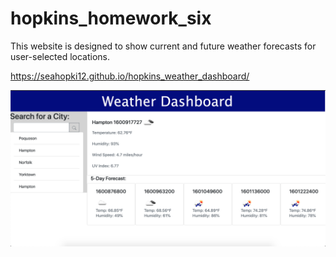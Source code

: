 # hopkins_homework_six

This website is designed to show current and future weather forecasts for user-selected locations.

https://seahopki12.github.io/hopkins_weather_dashboard/

<img src="weather_dashboard_img.png" alt="screenshot of website">